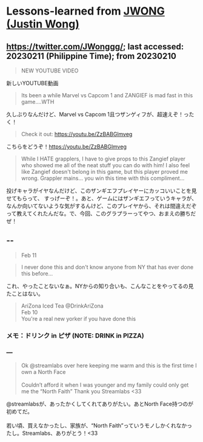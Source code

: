 # Lessons-learned from [JWONG (Justin Wong)](https://twitter.com/JWonggg?ref_src=twsrc%5Egoogle%7Ctwcamp%5Eserp%7Ctwgr%5Eauthor)

## https://twitter.com/JWonggg/; last accessed: 20230211 (Philippine Time); from 20230210

> NEW YOUTUBE VIDEO

新しいYOUTUBE動画

> Its been a while Marvel vs Capcom 1 and ZANGIEF is mad fast in this game....WTH

久しぶりなんだけど、Marvel vs Capcom 1且つザンゲィフが、超速えぞ！ったく！

> Check it out: https://youtu.be/ZzBABGlmveg

こちらをどうぞ！https://youtu.be/ZzBABGlmveg

> While I HATE grapplers, I have to give props to this Zangief player who showed me all of the neat stuff you can do with him! I also feel like Zangief doesn't belong in this game, but this player proved me wrong. Grappler mains... you win this time with this compliment...

投げキャラがイヤなんだけど、このザンギエフプレイヤーにカッコいいことを見せてもらって、
すっげーぞ！。あと、ゲームにはザンギエフっていうキャラが、なんか向いてないような気がするんけど、このプレイヤから、それは間違えだぞって教えてくれたんだな。で、今回、このグラプラーってやつ、おまえの勝ちだぜ！

## --

> Feb 11

> I never done this and don't know anyone from NY that has ever done this before...

これ、やったことないなぁ。NYからの知り合いも、こんなことをやってるの見たことはない。

> AriZona Iced Tea @DrinkAriZona<br/>
> Feb 10<br/>
> You're a real new yorker if you have done this

### メモ：ドリンク in ピザ (NOTE: DRINK in PIZZA)

### —

> Ok @streamlabs over here keeping me warm and this is the first time I own a North Face <br/>
> <br/>
> Couldn’t afford it when I was younger and my family could only get me the “North Faith” Thank you Streamlabs <33

@streamlabsが、あったかくしてくれてありがたい。あとNorth Face持つのが初めてだ。<br/>
<br/>
若い頃、買えなかったし、家族が、“North Faith”っていうモノしかくれなかったし。Streamlabs、ありがとう！<33
